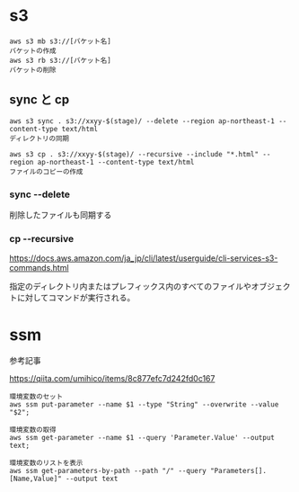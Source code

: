 # s3

```
aws s3 mb s3://[バケット名] 
バケットの作成
aws s3 rb s3://[バケット名]
バケットの削除
```

## sync と cp

```
aws s3 sync . s3://xxyy-$(stage)/ --delete --region ap-northeast-1 --content-type text/html
ディレクトリの同期

aws s3 cp . s3://xxyy-$(stage)/ --recursive --include "*.html" --region ap-northeast-1 --content-type text/html
ファイルのコピーの作成
```

### sync --delete

削除したファイルも同期する

### cp --recursive

https://docs.aws.amazon.com/ja_jp/cli/latest/userguide/cli-services-s3-commands.html

指定のディレクトリ内またはプレフィックス内のすべてのファイルやオブジェクトに対してコマンドが実行される。

# ssm

参考記事

https://qiita.com/umihico/items/8c877efc7d242fd0c167

```
環境変数のセット
aws ssm put-parameter --name $1 --type "String" --overwrite --value "$2";

環境変数の取得
aws ssm get-parameter --name $1 --query 'Parameter.Value' --output text;

環境変数のリストを表示
aws ssm get-parameters-by-path --path "/" --query "Parameters[].[Name,Value]" --output text
```